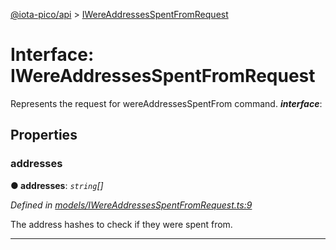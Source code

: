 [@iota-pico/api](../README.md) > [IWereAddressesSpentFromRequest](../interfaces/iwereaddressesspentfromrequest.md)



# Interface: IWereAddressesSpentFromRequest


Represents the request for wereAddressesSpentFrom command.
*__interface__*: 



## Properties
<a id="addresses"></a>

###  addresses

**●  addresses**:  *`string`[]* 

*Defined in [models/IWereAddressesSpentFromRequest.ts:9](https://github.com/iotaeco/iota-pico-api/blob/3e92717/src/models/IWereAddressesSpentFromRequest.ts#L9)*



The address hashes to check if they were spent from.




___


